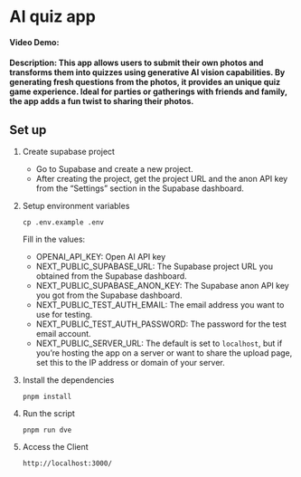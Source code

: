 # AI quiz app
#### Video Demo:  <URL HERE>
#### Description: This app allows users to submit their own photos and transforms them into quizzes using generative AI vision capabilities. By generating fresh questions from the photos, it provides an unique quiz game experience. Ideal for parties or gatherings with friends and family, the app adds a fun twist to sharing their photos.

## Set up
1. Create supabase project 
   - Go to Supabase and create a new project.
   - After creating the project, get the project URL and the anon API key from the “Settings” section in the Supabase dashboard.

2. Setup environment variables
  
   `cp .env.example .env`
      
      Fill in the values:
     
     - OPENAI_API_KEY: Open AI API key
     - NEXT_PUBLIC_SUPABASE_URL: The Supabase project URL you obtained from the Supabase dashboard.
     - NEXT_PUBLIC_SUPABASE_ANON_KEY: The Supabase anon API key you got from the Supabase dashboard.
     - NEXT_PUBLIC_TEST_AUTH_EMAIL: The email address you want to use for testing. 
     - NEXT_PUBLIC_TEST_AUTH_PASSWORD: The password for the test email account. 
     - NEXT_PUBLIC_SERVER_URL: The default is set to `localhost`, but if you’re hosting the app on a server or want to share the upload page, set this to the IP address or domain of your server.
  
3. Install the dependencies
   
   `pnpm install`

4. Run the script
   
   `pnpm run dve`

5. Access the Client
   
   `http://localhost:3000/`
